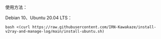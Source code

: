使用方法：

Debian 10、Ubuntu 20.04 LTS：

`bash <(curl https://raw.githubusercontent.com/IRN-Kawakaze/install-v2ray-and-manage-log/main/install-ubuntu.sh)`
